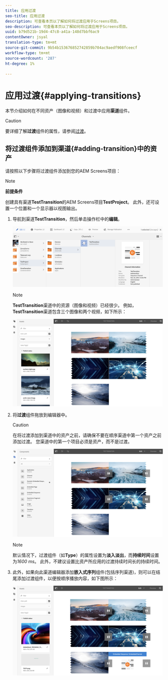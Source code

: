 ```yaml
---
title: 应用过渡
seo-title: 应用过渡
description: 可查看本页以了解如何将过渡应用于Screens项目。
seo-description: 可查看本页以了解如何将过渡应用于Screens项目。
uuid: b79d521b-19d4-47c8-a41a-148d7bbf6ac9
contentOwner: jsyal
translation-type: tm+mt
source-git-commit: 9b54b153676852742859b704ac9aedf908fceecf
workflow-type: tm+mt
source-wordcount: '287'
ht-degree: 1%

---
```



# 应用过渡{#applying-transitions}

本节介绍如何在不同资产（图像和视频）和过渡中应用&#x200B;**渠道**&#x200B;组件。


>[!CAUTION]
>
>要详细了解&#x200B;**过渡**&#x200B;组件的属性，请参阅[过渡](adding-components-to-a-channel.md#transition)。

## 将过渡组件添加到渠道{#adding-transition}中的资产

请按照以下步骤将过渡组件添加到您的AEM Screens项目：

>[!NOTE]
>
>**前提条件**
>
>创建具有渠道&#x200B;**TestTransition**&#x200B;的AEM Screens项目&#x200B;**TestProject**。 此外，还可设置一个位置和一个显示器以视图输出。

1. 导航到渠道&#x200B;**TestTransition**，然后单击操作栏中的&#x200B;**编辑**。

   ![image1](assets/transitions1.png)

   >[!NOTE]
   >
   >**TestTransition**&#x200B;渠道中的资源（图像和视频）已经很少。 例如，**TestTransition**&#x200B;渠道包含三个图像和两个视频，如下所示：

   ![image2](assets/transitions2.png)


1. 将&#x200B;**过渡**&#x200B;组件拖放到编辑器中。
   >[!CAUTION]
   >
   >在将过渡添加到渠道中的资产之前，请确保不要在顺序渠道中第一个资产之前添加过渡。 您渠道中的第一个项目必须是资产，而不是过渡。

   ![image3](assets/transitions3.png)

   >[!NOTE]
   >
   >默认情况下，过渡组件（如&#x200B;**Type**）的属性设置为&#x200B;**淡入淡出**，而&#x200B;**持续时间**&#x200B;设置为&#x200B;*1600 ms*。  此外，不建议设置比资产所应用的过渡持续时间长的持续时间。

1. 此外，如果向此渠道编辑器添加&#x200B;**嵌入式序列**&#x200B;组件(包括序列渠道)，则可以在结尾添加过渡组件，以便按顺序播放内容，如下图所示：

   ![image3](assets/transitions5.png)

